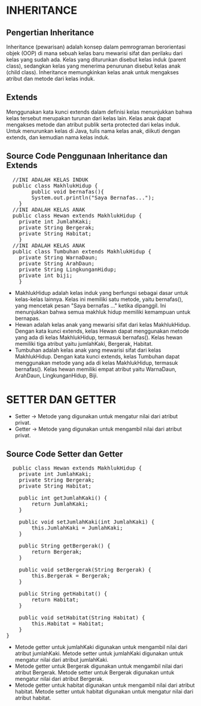 # **INHERITANCE**
## Pengertian Inheritance
Inheritance (pewarisan) adalah konsep dalam pemrograman berorientasi objek (OOP) di mana sebuah kelas baru mewarisi sifat dan perilaku dari kelas yang sudah ada. Kelas yang diturunkan disebut kelas induk (parent class), sedangkan kelas yang menerima penurunan disebut kelas anak (child class). Inheritance memungkinkan kelas anak untuk mengakses atribut dan metode dari kelas induk.

## Extends
Menggunakan kata kunci extends dalam definisi kelas menunjukkan bahwa kelas tersebut merupakan turunan dari kelas lain. Kelas anak dapat mengakses metode dan atribut publik serta protected dari kelas induk. Untuk menurunkan kelas di Java, tulis nama kelas anak, diikuti dengan extends, dan kemudian nama kelas induk.

## Source Code Penggunaan Inheritance dan Extends
<pre>
  //INI ADALAH KELAS INDUK
  public class MakhlukHidup {
        public void bernafas(){
        System.out.println("Saya Bernafas...");
    }
  //INI ADALAH KELAS ANAK 
  public class Hewan extends MakhlukHidup {
    private int JumlahKaki;
    private String Bergerak;
    private String Habitat; 
    }
  //INI ADALAH KELAS ANAK
  public class Tumbuhan extends MakhlukHidup {
    private String WarnaDaun;
    private String ArahDaun;
    private String LingkunganHidup;
    private int biji;
    }
</pre>
- MakhlukHidup adalah kelas induk yang berfungsi sebagai dasar untuk kelas-kelas lainnya. Kelas ini memiliki satu metode, yaitu bernafas(), yang mencetak pesan "Saya bernafas ..." ketika dipanggil. Ini menunjukkan bahwa semua makhluk hidup memiliki kemampuan untuk bernapas.
- Hewan adalah kelas anak yang mewarisi sifat dari kelas MakhlukHidup. Dengan kata kunci extends, kelas Hewan dapat menggunakan metode yang ada di kelas MakhlukHidup, termasuk bernafas(). Kelas hewan memiliki tiga atribut yaitu jumlahKaki, Bergerak, Habitat.
- Tumbuhan adalah kelas anak yang mewarisi sifat dari kelas MakhlukHidup. Dengan kata kunci extends, kelas Tumbuhan dapat menggunakan metode yang ada di kelas MakhlukHidup, termasuk bernafas(). Kelas hewan memiliki empat atribut yaitu WarnaDaun, ArahDaun, LingkunganHidup, Biji.

# **SETTER DAN GETTER**
- Setter -> Metode yang digunakan untuk mengatur nilai dari atribut privat.
- Getter -> Metode yang digunakan untuk mengambil nilai dari atribut privat.

## Source Code Setter dan Getter
<pre>
  public class Hewan extends MakhlukHidup {
    private int JumlahKaki;
    private String Bergerak;
    private String Habitat; 
  
    public int getJumlahKaki() {
        return JumlahKaki;
    }

    public void setJumlahKaki(int JumlahKaki) {
        this.JumlahKaki = JumlahKaki;
    }

    public String getBergerak() {
        return Bergerak;
    }

    public void setBergerak(String Bergerak) {
        this.Bergerak = Bergerak;
    }

    public String getHabitat() {
        return Habitat;
    }

    public void setHabitat(String Habitat) {
        this.Habitat = Habitat;
    }
}
</pre>
- Metode getter untuk jumlahKaki digunakan untuk mengambil nilai dari atribut jumlahKaki. Metode setter untuk jumlahKaki digunakan untuk mengatur nilai dari atribut jumlahKaki.
- Metode getter untuk Bergerak digunakan untuk mengambil nilai dari atribut Bergerak. Metode setter untuk Bergerak digunakan untuk mengatur nilai dari atribut Bergerak.
- Metode getter untuk habitat digunakan untuk mengambil nilai dari atribut habitat. Metode setter untuk habitat digunakan untuk mengatur nilai dari atribut habitat.

